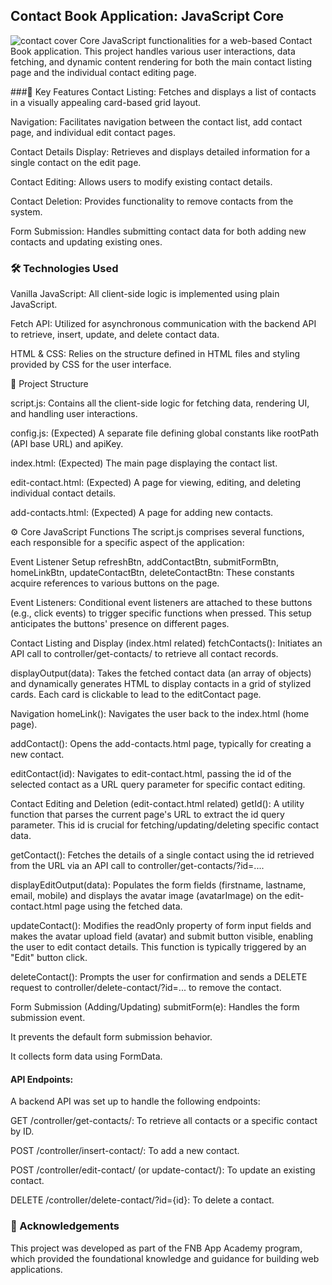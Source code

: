 ## Contact Book Application: JavaScript Core
![contact cover](https://github.com/user-attachments/assets/e2471c64-4a61-4d6c-9259-6cde48951a6b)
Core JavaScript functionalities for a web-based Contact Book application. 
This project handles various user interactions, data fetching, and dynamic content rendering for both the main contact listing page and the individual contact editing page.

###🚀 Key Features
Contact Listing: Fetches and displays a list of contacts in a visually appealing card-based grid layout.

Navigation: Facilitates navigation between the contact list, add contact page, and individual edit contact pages.

Contact Details Display: Retrieves and displays detailed information for a single contact on the edit page.

Contact Editing: Allows users to modify existing contact details.

Contact Deletion: Provides functionality to remove contacts from the system.

Form Submission: Handles submitting contact data for both adding new contacts and updating existing ones.

### 🛠️ Technologies Used
Vanilla JavaScript: All client-side logic is implemented using plain JavaScript.

Fetch API: Utilized for asynchronous communication with the backend API to retrieve, insert, update, and delete contact data.

HTML & CSS: Relies on the structure defined in HTML files and styling provided by CSS  for the user interface.

📁 Project Structure 

script.js: Contains all the client-side logic for fetching data, rendering UI, and handling user interactions.

config.js: (Expected) A separate file defining global constants like rootPath (API base URL) and apiKey.

index.html: (Expected) The main page displaying the contact list.

edit-contact.html: (Expected) A page for viewing, editing, and deleting individual contact details.

add-contacts.html: (Expected) A page for adding new contacts.

⚙️ Core JavaScript Functions
The script.js comprises several functions, each responsible for a specific aspect of the application:

Event Listener Setup
refreshBtn, addContactBtn, submitFormBtn, homeLinkBtn, updateContactBtn, deleteContactBtn: These constants acquire references to various buttons on the page.

Event Listeners: Conditional event listeners are attached to these buttons (e.g., click events) to trigger specific functions when pressed. This setup anticipates the buttons' presence on different pages.

Contact Listing and Display (index.html related)
fetchContacts(): Initiates an API call to controller/get-contacts/ to retrieve all contact records.

displayOutput(data): Takes the fetched contact data (an array of objects) and dynamically generates HTML to display contacts in a grid of stylized cards. Each card is clickable to lead to the editContact page.

Navigation
homeLink(): Navigates the user back to the index.html (home page).

addContact(): Opens the add-contacts.html page, typically for creating a new contact.

editContact(id): Navigates to edit-contact.html, passing the id of the selected contact as a URL query parameter for specific contact editing.

Contact Editing and Deletion (edit-contact.html related)
getId(): A utility function that parses the current page's URL to extract the id query parameter. This id is crucial for fetching/updating/deleting specific contact data.

getContact(): Fetches the details of a single contact using the id retrieved from the URL via an API call to controller/get-contacts/?id=....

displayEditOutput(data): Populates the form fields (firstname, lastname, email, mobile) and displays the avatar image (avatarImage) on the edit-contact.html page using the fetched data.

updateContact(): Modifies the readOnly property of form input fields and makes the avatar upload field (avatar) and submit button visible, enabling the user to edit contact details. This function is typically triggered by an "Edit" button click.

deleteContact(): Prompts the user for confirmation and sends a DELETE request to controller/delete-contact/?id=... to remove the contact.

Form Submission (Adding/Updating)
submitForm(e): Handles the form submission event.

It prevents the default form submission behavior.

It collects form data using FormData.

#### API Endpoints: 
A backend API was set up to handle the following endpoints:

GET /controller/get-contacts/: To retrieve all contacts or a specific contact by ID.

POST /controller/insert-contact/: To add a new contact.

POST /controller/edit-contact/ (or update-contact/): To update an existing contact.

DELETE /controller/delete-contact/?id={id}: To delete a contact.

### 🤝 Acknowledgements
This project was developed as part of the FNB App Academy program, which provided the foundational knowledge and guidance for building web applications.
